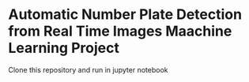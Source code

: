 # Automatic Number Plate Detection from Real Time Images Maachine Learning Project

Clone this repository and run in jupyter notebook
